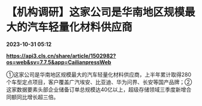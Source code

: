 # 【机构调研】这家公司是华南地区规模最大的汽车轻量化材料供应商

**2023-10-31 05:12**

**https://api3.cls.cn/share/article/1502982?os=web&sv=7.7.5&app=CailianpressWeb**

①这家公司是华南地区规模最大的汽车轻量化材料供应商，上半年累计取得280个车型定点项目，客户覆盖广汽埃安、比亚迪、华为问界、长安等国产品牌；②这家数据要素头部企业储备订单总规模达40亿以上，超级存储领域三季度新增合同额同比增长超三倍。